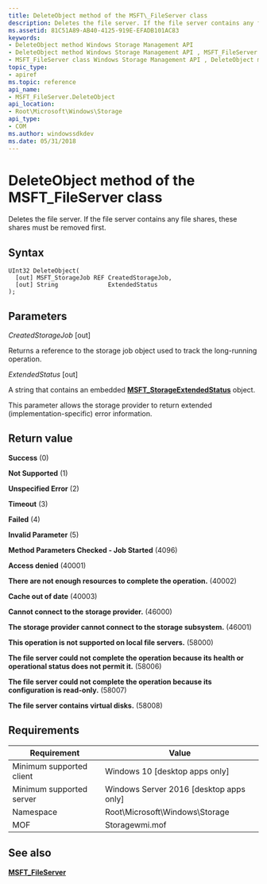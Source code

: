 ```yaml
---
title: DeleteObject method of the MSFT\_FileServer class
description: Deletes the file server. If the file server contains any file shares, these shares must be removed first.
ms.assetid: 81C51A89-AB40-4125-919E-EFADB101AC83
keywords:
- DeleteObject method Windows Storage Management API
- DeleteObject method Windows Storage Management API , MSFT_FileServer class
- MSFT_FileServer class Windows Storage Management API , DeleteObject method
topic_type:
- apiref
ms.topic: reference
api_name:
- MSFT_FileServer.DeleteObject
api_location:
- Root\Microsoft\Windows\Storage
api_type:
- COM
ms.author: windowssdkdev
ms.date: 05/31/2018
---
```


# DeleteObject method of the MSFT\_FileServer class

Deletes the file server. If the file server contains any file shares, these shares must be removed first.

## Syntax


```mof
UInt32 DeleteObject(
  [out] MSFT_StorageJob REF CreatedStorageJob,
  [out] String              ExtendedStatus
);
```



## Parameters

 

*CreatedStorageJob* \[out\]
 

Returns a reference to the storage job object used to track the long-running operation.

 

*ExtendedStatus* \[out\]
 

A string that contains an embedded [**MSFT\_StorageExtendedStatus**](msft-storageextendedstatus.md) object.

This parameter allows the storage provider to return extended (implementation-specific) error information.

 

## Return value

 

**Success** (0)
 

**Not Supported** (1)
 

**Unspecified Error** (2)
 

**Timeout** (3)
 

**Failed** (4)
 

**Invalid Parameter** (5)
 

**Method Parameters Checked - Job Started** (4096)
 

**Access denied** (40001)
 

**There are not enough resources to complete the operation.** (40002)
 

**Cache out of date** (40003)
 

**Cannot connect to the storage provider.** (46000)
 

**The storage provider cannot connect to the storage subsystem.** (46001)
 

**This operation is not supported on local file servers.** (58000)
 

**The file server could not complete the operation because its health or operational status does not permit it.** (58006)
 

**The file server could not complete the operation because its configuration is read-only.** (58007)
 

**The file server contains virtual disks.** (58008)
 

## Requirements



| Requirement | Value |
|-------------------------------------|-------------------------------------------------------------------------------------------|
| Minimum supported client | Windows 10 \[desktop apps only\]                                               |
| Minimum supported server | Windows Server 2016 \[desktop apps only\]                                      |
| Namespace                | Root\\Microsoft\\Windows\\Storage                                              |
| MOF                      |  Storagewmi.mof  |



## See also

 

[**MSFT\_FileServer**](msft-fileserver.md)
 

 

 





